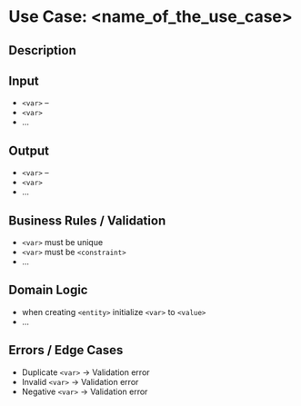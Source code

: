 # Use Case: <name_of_the_use_case>

## Description
<!-- A short description of what this use case accomplishes. -->

## Input
<!-- List of input fields, their types, and meaning. -->

- `<var>` – <description>
- `<var>`
- ...

## Output
<!-- List of returned data or result format. -->

- `<var>` – <description>
- `<var>`
- ...

## Business Rules / Validation
<!-- List of validations and business constraints. -->

- `<var>` must be unique
- `<var>` must be `<constraint>`
- ...

## Domain Logic
<!-- High-level logic specific to domain modeling. -->

- when creating `<entity>` initialize `<var>` to `<value>`
- ...

## Errors / Edge Cases
<!-- Defined error responses and edge cases. -->

- Duplicate `<var>` -> Validation error
- Invalid `<var>` → Validation error
- Negative `<var>` → Validation error
